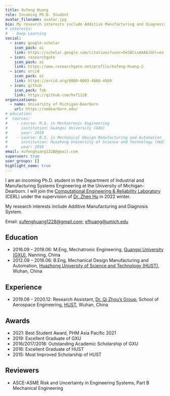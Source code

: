 ```yaml
---
title: Xufeng Huang
role: Incoming Ph.D. Student
avatar_filename: avatar.jpg
bio: My research interests include Additive Manufacturing and Diagnosis System.
# interests:
#  - Deep Learning
social:
  - icon: google-scholar
    icon_pack: ai
    link: https://scholar.google.com/citations?user=hkSBCssAAAAJ&hl=en
  - icon: researchgate
    icon_pack: ai
    link: https://www.researchgate.net/profile/Xufeng-Huang-2
  - icon: orcid
    icon_pack: ai
    link: https://orcid.org/0000-0003-4666-4569
  - icon: github
    icon_pack: fab
    link: https://github.com/hxf1228
organizations:
  - name: University of Michigan-Dearborn
    url: https://umdearborn.edu/
# education:
#  courses:
#    - course: M.S. in Mechatronic Engineering
#      institution: Guangxi University (GXU)
#      year: 2019
#    - course: B.S. in Mechanical Design Manufacturing and Automation
#      institution: Huazhong University of Science and Technology (HUST)
#      year: 2016
email: xufenghuang1228@gmail.com
superuser: true
user_groups: []
highlight_name: true
---
```


I am an incoming Ph.D. student in the Department of Industrial and Manufacturing Systems Engineering at the University of Michigan-Dearborn. I will join the [Computational Engineering & Reliability Laboratory](http://www.google.com/url?q=http%3A%2F%2Freliadesign.net%2F&sa=D&sntz=1&usg=AFQjCNHDhX32PLsSLRh0f34rLsNWrvddzg) (CERL) under the supervision of [Dr. Zhen Hu](https://www.google.com/url?q=https%3A%2F%2Fumdearborn.edu%2Fusers%2Fzhennhu&sa=D&sntz=1&usg=AFQjCNGm3aWrgnO9QRX-fyo7alwGhUsuwA) in 2022 winter.

My research interests include Additive Manufacturing and Diagnosis System.

Email: xufenghuang1228@gmail.com; xfhuang@umich.edu

## Education
- 2016.09 – 2019.06: M.Eng, Mechatronic Engineering, [Guangxi University (GXU)](https://english.gxu.edu.cn/), Nanning, China
- 2012.09 – 2016.06: B.Eng, Mechanical Design Manufacturing and Automation, [Huazhong University of Science and Technology (HUST)](http://english.hust.edu.cn/), Wuhan, China

## Experience
- 2019.08 – 2020.12: Research Assistant, [Dr. Qi Zhou’s Group](https://scholar.google.fr/citations?user=HEMahGkAAAAJ&hl=en), School of Aerospace Engineering, [HUST](http://english.hust.edu.cn/), Wuhan, China

## Awards
- 2021: Best Student Award, PHM Asia Pacific 2021
- 2019: Excellent Graduate of GXU
- 2016/2017/2018: Outstanding Academic Scholarship of GXU
- 2016: Excellent Graduate of HUST
- 2015: Most Improved Scholarship of HUST

## Reviewers
- ASCE-ASME Risk and Uncertainty in Engineering Systems, Part B Mechanical Engineering